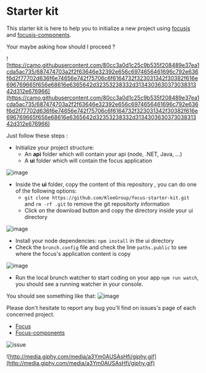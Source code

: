 # Starter kit

This starter kit is here to help you to initialize a new project using [focusjs](https://github.com/KleeGroup/focus) and [focusjs-components](https://github.com/KleeGroup/focus-components).

Your maybe asking how should I proceed ?

![https://camo.githubusercontent.com/80cc3a0d1c25c9b535f208489e37ea1cda5ac735/687474703a2f2f63646e32392e656c6974656461696c792e636f6d2f77702d636f6e74656e742f75706c6f6164732f323031342f30382f616e696769665f656e68616e6365642d32353238332d313430363037303831342d312e676966](https://camo.githubusercontent.com/80cc3a0d1c25c9b535f208489e37ea1cda5ac735/687474703a2f2f63646e32392e656c6974656461696c792e636f6d2f77702d636f6e74656e742f75706c6f6164732f323031342f30382f616e696769665f656e68616e6365642d32353238332d313430363037303831342d312e676966)

Just follow these steps :
- Initialize your project structure: 
  - An **api** folder which will contain your api (node, .NET, Java, ...)
  - A **ui** folder which will contain the focus application

![image](https://cloud.githubusercontent.com/assets/286966/9111105/d0c5f60c-3c43-11e5-9159-0e7053da9eef.png)

- Inside the **ui** folder, copy the content of this repository , you can do one of the following options:
  -  `git clone https://github.com/KleeGroup/focus-starter-kit.git`  and `rm -rf .git` to remove the git repositorty information
  -  Click on the download button and copy the directory inside your ui directory

![image](https://cloud.githubusercontent.com/assets/286966/9111118/eb37a602-3c43-11e5-9aa5-485d7bf23f42.png)
- Install your node dependencies: `npm install` in the ui directory
- Check the `brunch.config` file and check the line `paths.public` to see where the focus's application content is copy

![image](https://cloud.githubusercontent.com/assets/286966/9111137/1b452d6a-3c44-11e5-9461-1ebad9990078.png)

- Run the local brunch watcher to start coding on your app `npm run watch`, you should see a running watcher in your console.

You should see something like that:
![image](https://cloud.githubusercontent.com/assets/286966/9111065/6e218124-3c43-11e5-8ff3-ab3943e2bb08.png)


Please don't hesitate to report any bug you'll find on issues's page of each concerned project.
- [Focus](https://github.com/KleeGroup/focus/issues)
- [Focus-components](https://github.com/KleeGroup/focus-components/issues)

![issue](http://cdn.makeagif.com/media/8-06-2015/G1PLU7.gif)


![http://media.giphy.com/media/a3Ym0AUSAsHfi/giphy.gif](http://media.giphy.com/media/a3Ym0AUSAsHfi/giphy.gif)
